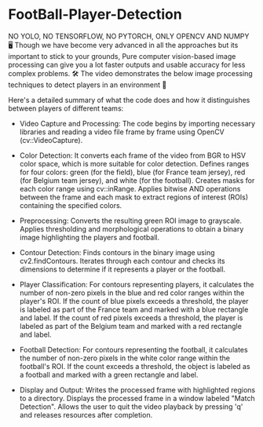 # FootBall-Player-Detection

NO YOLO, NO TENSORFLOW, NO PYTORCH, ONLY OPENCV AND NUMPY 🖥️ Though we have become very advanced in all the approaches but its important to stick to your grounds, Pure computer vision-based image processing can give you a lot faster outputs and usable accuracy for less complex problems. 🛠️ The video demonstrates the below image processing techniques to detect players in an environment 🎥

Here's a detailed summary of what the code does and how it distinguishes between players of different teams:

- Video Capture and Processing: The code begins by importing necessary libraries and reading a video file frame by frame using OpenCV (cv::VideoCapture).

- Color Detection: It converts each frame of the video from BGR to HSV color space, which is more suitable for color detection. Defines ranges for four colors: green (for the field), blue (for France team jersey), red (for Belgium team jersey), and white (for the football). Creates masks for each color range using cv::inRange. Applies bitwise AND operations between the frame and each mask to extract regions of interest (ROIs) containing the specified colors.

- Preprocessing: Converts the resulting green ROI image to grayscale. Applies thresholding and morphological operations to obtain a binary image highlighting the players and football.

- Contour Detection: Finds contours in the binary image using cv2.findContours. Iterates through each contour and checks its dimensions to determine if it represents a player or the football.

- Player Classification: For contours representing players, it calculates the number of non-zero pixels in the blue and red color ranges within the player's ROI. If the count of blue pixels exceeds a threshold, the player is labeled as part of the France team and marked with a blue rectangle and label. If the count of red pixels exceeds a threshold, the player is labeled as part of the Belgium team and marked with a red rectangle and label.

- Football Detection: For contours representing the football, it calculates the number of non-zero pixels in the white color range within the football's ROI. If the count exceeds a threshold, the object is labeled as a football and marked with a green rectangle and label.

- Display and Output: Writes the processed frame with highlighted regions to a directory. Displays the processed frame in a window labeled "Match Detection". Allows the user to quit the video playback by pressing 'q' and releases resources after completion.


